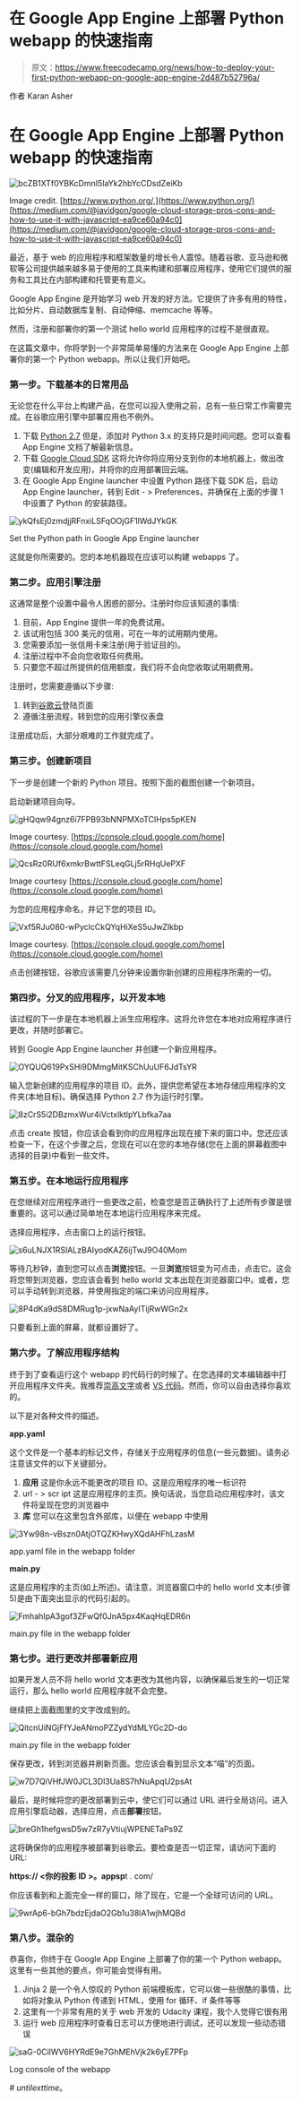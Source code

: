 # 在 Google App Engine 上部署 Python webapp 的快速指南

> 原文：<https://www.freecodecamp.org/news/how-to-deploy-your-first-python-webapp-on-google-app-engine-2d487b52796a/>

作者 Karan Asher

# 在 Google App Engine 上部署 Python webapp 的快速指南

![bcZB1XTf0YBKcDmnI5IaYk2hbYcCDsdZeiKb](img/10fb393c3c6dcff8f6e0d04a251dadd0.png)

Image credit. [https://www.python.org/,](https://www.python.org/) [https://medium.com/@javidgon/google-cloud-storage-pros-cons-and-how-to-use-it-with-javascript-ea9ce60a94c0](https://medium.com/@javidgon/google-cloud-storage-pros-cons-and-how-to-use-it-with-javascript-ea9ce60a94c0)

最近，基于 web 的应用程序和框架数量的增长令人震惊。随着谷歌、亚马逊和微软等公司提供越来越多易于使用的工具来构建和部署应用程序，使用它们提供的服务和工具比在内部构建和托管更有意义。

Google App Engine 是开始学习 web 开发的好方法。它提供了许多有用的特性，比如分片、自动数据库复制、自动伸缩、memcache 等等。

然而，注册和部署你的第一个测试 hello world 应用程序的过程不是很直观。

在这篇文章中，你将学到一个非常简单易懂的方法来在 Google App Engine 上部署你的第一个 Python webapp。所以让我们开始吧。

### 第一步。下载基本的日常用品

无论您在什么平台上构建产品，在您可以投入使用之前，总有一些日常工作需要完成。在谷歌应用引擎中部署应用也不例外。

1.  下载 [Python 2.7](https://www.python.org/download/releases/2.7/) 但是，添加对 Python 3.x 的支持只是时间问题。您可以查看 App Engine 文档了解最新信息。
2.  下载 [Google Cloud SDK](https://cloud.google.com/appengine/docs/standard/python/download)
    这将允许你将应用分支到你的本地机器上，做出改变(编辑和开发应用)，并将你的应用部署回云端。
3.  在 Google App Engine launcher
    中设置 Python 路径下载 SDK 后，启动 App Engine launcher，转到 Edit - > Preferences，并确保在上面的步骤 1 中设置了 Python 的安装路径。

![ykQfsEj0zmdjjRFnxiLSFqOOjGF1lWdJYkGK](img/c6728837aa67a77e691b20785be76709.png)

Set the Python path in Google App Engine launcher

这就是你所需要的。您的本地机器现在应该可以构建 webapps 了。

### 第二步。应用引擎注册

这通常是整个设置中最令人困惑的部分。注册时你应该知道的事情:

1.  目前，App Engine 提供一年的免费试用。
2.  该试用包括 300 美元的信用，可在一年的试用期内使用。
3.  您需要添加一张信用卡来注册(用于验证目的)。
4.  注册过程中不会向您收取任何费用。
5.  只要您不超过所提供的信用额度，我们将不会向您收取试用期费用。

注册时，您需要遵循以下步骤:

1.  转到[谷歌云](https://cloud.google.com/)登陆页面
2.  遵循注册流程，转到您的应用引擎仪表盘

注册成功后，大部分艰难的工作就完成了。

### 第三步。创建新项目

下一步是创建一个新的 Python 项目。按照下面的截图创建一个新项目。

启动新建项目向导。

![gHQqw94gnz6i7FPB93bNNPMXoTCIHps5pKEN](img/0ca166fdd597f873e9e160520d5bfe62.png)

Image courtesy. [https://console.cloud.google.com/home](https://console.cloud.google.com/home)

![QcsRz0RUf6xmkrBwttFSLeqGLj5rRHqUePXF](img/1c14296780a123e01dfb8a1c56550784.png)

Image courtesy [https://console.cloud.google.com/home](https://console.cloud.google.com/home)

为您的应用程序命名，并记下您的项目 ID。

![Vxf5RJu080-wPyclcCkQYqHiXeS5uJwZIkbp](img/0a8ca310a1b67037f209617db5acc113.png)

Image courtesy. [https://console.cloud.google.com/home](https://console.cloud.google.com/home)

点击创建按钮，谷歌应该需要几分钟来设置你新创建的应用程序所需的一切。

### 第四步。分叉的应用程序，以开发本地

该过程的下一步是在本地机器上派生应用程序。这将允许您在本地对应用程序进行更改，并随时部署它。

转到 Google App Engine launcher 并创建一个新应用程序。

![OYQUQ619PxSHi9DMmgMitKSChUuUF6JdTsYR](img/01019925450ad25551e3c981413c0fbc.png)

输入您新创建的应用程序的项目 ID。此外，提供您希望在本地存储应用程序的文件夹(本地目标)。确保选择 Python 2.7 作为运行时引擎。

![8zCrS5i2DBzmxWur4iVctxlktlpYLbfka7aa](img/6c1da92a99c8fbd5451f15bc5d482bc3.png)

点击 create 按钮，你应该会看到你的应用程序出现在接下来的窗口中。您还应该检查一下，在这个步骤之后，您现在可以在您的本地存储(您在上面的屏幕截图中选择的目录)中看到一些文件。

### 第五步。在本地运行应用程序

在您继续对应用程序进行一些更改之前，检查您是否正确执行了上述所有步骤是很重要的。这可以通过简单地在本地运行应用程序来完成。

选择应用程序，点击窗口上的运行按钮。

![s6uLNJX1RSlALzBAIyodKAZ6ijTwJ9O40Mom](img/9d6e3e5add0adb88aa1a6762ee012145.png)

等待几秒钟，直到您可以点击**浏览**按钮。一旦**浏览**按钮变为可点击，点击它。这会将您带到浏览器，您应该会看到 hello world 文本出现在浏览器窗口中。或者，您可以手动转到浏览器，并使用指定的端口来访问应用程序。

![8P4dKa9dS8DMRug1p-jxwNaAyITijRwWGn2x](img/7aacdf594643916bdeb529cec9079add.png)

只要看到上面的屏幕，就都设置好了。

### 第六步。了解应用程序结构

终于到了查看运行这个 webapp 的代码行的时候了。在您选择的文本编辑器中打开应用程序文件夹。我推荐[崇高文字](https://www.sublimetext.com/)或者 [VS 代码](https://code.visualstudio.com)。然而，你可以自由选择你喜欢的。

以下是对各种文件的描述。

**app.yaml**

这个文件是一个基本的标记文件，存储关于应用程序的信息(一些元数据)。请务必注意该文件的以下关键部分。

1.  **应用**
    这是你永远不能更改的项目 ID。这是应用程序的唯一标识符
2.  url - > scr ipt
    这是应用程序的主页。换句话说，当您启动应用程序时，该文件将呈现在您的浏览器中
3.  **库**
    您可以在这里包含外部库，以便在 webapp 中使用

![3Yw98n-vBszn0AtjOTQZKHwyXQdAHFhLzasM](img/6cd3963b4f37272cca433ba5a2cff393.png)

app.yaml file in the webapp folder

**main.py**

这是应用程序的主页(如上所述)。请注意，浏览器窗口中的 hello world 文本(步骤 5)是由下面突出显示的代码引起的。

![FmhahIpA3gof3ZFwQf0JnA5px4KaqHqEDR6n](img/52d03a0d52d71e9c5a6c5c25cc21fdef.png)

main.py file in the webapp folder

### 第七步。进行更改并部署新应用

如果开发人员不将 hello world 文本更改为其他内容，以确保幕后发生的一切正常运行，那么 hello world 应用程序就不会完整。

继续把上面截图里的文字改成别的。

![QitcnUiNGjFfYJeANmoPZZydYdMLYGc2D-do](img/5578fe8cebc5217c45271b4dfaa407a7.png)

main.py file in the webapp folder

保存更改，转到浏览器并刷新页面。您应该会看到显示文本“喵”的页面。

![w7D7QiVHfJW0JCL3Dl3Ua8S7hNuApqU2psAt](img/dd0722aa27574f66d0711d366fcd564c.png)

最后，是时候将您的更改部署到云中，使它们可以通过 URL 进行全局访问。进入应用引擎启动器，选择应用，点击**部署**按钮。

![breGh1hefgwsD5w7zR7yVtiujWPENETaPs9Z](img/ce31d605ac95159119730c84afb7d73e.png)

这将确保你的应用程序被部署到谷歌云。要检查是否一切正常，请访问下面的 URL:

**https:// <你的投影 ID >。appsp**t . com/

你应该看到和上面完全一样的窗口，除了现在，它是一个全球可访问的 URL。

![9wrAp6-bGh7bdzEjdaO2Gb1u38lA1wjhMQBd](img/3a9ccdc64e761a75ddbafb3ca20c6465.png)

### 第八步。混杂的

恭喜你，你终于在 Google App Engine 上部署了你的第一个 Python webapp。这里有一些其他的要点，你可能会觉得有用。

1.  Jinja 2 是一个令人惊叹的 Python 前端模板库，它可以做一些很酷的事情，比如将对象从 Python 传递到 HTML，使用 for 循环、if 条件等等
2.  这里有一个非常有用的关于 web 开发的 Udacity 课程，我个人觉得它很有用
3.  运行 web 应用程序时查看日志可以方便地进行调试，还可以发现一些动态错误

![saG-0CilWV6HYRdE9e7GhMEhVjk2k6yE7PFp](img/917c00da289cfc235b5bd0bd0f083efa.png)

Log console of the webapp

*# untilexttime*。